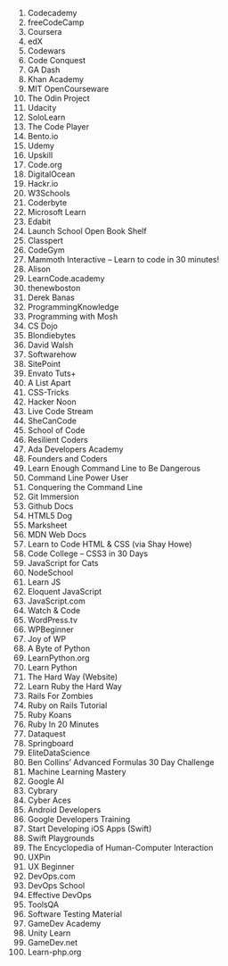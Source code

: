 <ol>

<li>Codecademy</li>
<li>freeCodeCamp</li>
<li>Coursera</li>
<li>edX</li>
<li>Codewars</li>
<li>Code Conquest</li>
<li>GA Dash</li>
<li>Khan Academy</li>
<li>MIT OpenCourseware</li>
<li>The Odin Project</li>
<li>Udacity</li>
<li>SoloLearn</li>
<li>The Code Player</li>
<li>Bento.io</li>
<li>Udemy</li>
<li>Upskill</li>
<li>Code.org</li>
<li>DigitalOcean</li>
<li>Hackr.io</li>
<li>W3Schools</li>
<li>Coderbyte</li>
<li>Microsoft Learn</li>
<li>Edabit</li>
<li>Launch School Open Book Shelf</li>
<li>Classpert</li>
<li>CodeGym</li>
<li>Mammoth Interactive – Learn to code in 30 minutes!</li>
<li>Alison</li>
<li>LearnCode.academy</li>
<li>thenewboston</li>
<li>Derek Banas</li>
<li>ProgrammingKnowledge</li>
<li>Programming with Mosh</li>
<li>CS Dojo</li>
<li>Blondiebytes</li>
<li>David Walsh</li>
<li>Softwarehow</li>
<li>SitePoint</li>
<li>Envato Tuts+</li>
<li>A List Apart</li>
<li>CSS-Tricks</li>
<li>Hacker Noon</li>
<li>Live Code Stream</li>
<li>SheCanCode</li>
<li>School of Code</li>
<li>Resilient Coders</li>
<li>Ada Developers Academy</li>
<li>Founders and Coders</li>
<li>Learn Enough Command Line to Be Dangerous</li>
<li>Command Line Power User</li>
<li>Conquering the Command Line</li>
<li>Git Immersion</li>
<li>Github Docs</li>
<li>HTML5 Dog</li>
<li>Marksheet</li>
<li>MDN Web Docs</li>
<li>Learn to Code HTML & CSS (via Shay Howe)</li>
<li>Code College – CSS3 in 30 Days</li>
<li>JavaScript for Cats</li>
<li>NodeSchool</li>
<li>Learn JS</li>
<li>Eloquent JavaScript</li>
<li>JavaScript.com</li>
<li>Watch & Code</li>
<li>WordPress.tv</li>
<li>WPBeginner</li>
<li>Joy of WP</li>
<li>A Byte of Python</li>
<li>LearnPython.org</li>
<li>Learn Python </li>
<li>The Hard Way (Website)</li>
<li>Learn Ruby the Hard Way</li>
<li>Rails For Zombies</li>
<li>Ruby on Rails Tutorial</li>
<li>Ruby Koans</li>
<li>Ruby In 20 Minutes</li>
<li>Dataquest</li>
<li>Springboard</li>
<li>EliteDataScience</li>
<li>Ben Collins’ Advanced Formulas 30 Day Challenge</li>
<li>Machine Learning Mastery</li>
<li>Google AI</li>
<li>Cybrary</li>
<li>Cyber Aces</li>
<li>Android Developers</li>
<li>Google Developers Training</li>
<li>Start Developing iOS Apps (Swift)</li>
<li>Swift Playgrounds</li>
<li>The Encyclopedia of Human-Computer Interaction</li>
<li>UXPin</li>
<li>UX Beginner</li>
<li>DevOps.com</li>
<li>DevOps School</li>
<li>Effective DevOps</li>
<li>ToolsQA</li>
<li>Software Testing Material</li>
<li>GameDev Academy</li>
<li>Unity Learn</li>
<li>GameDev.net</li>
<li>Learn-php.org</li>
</ol>
